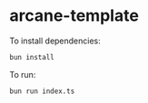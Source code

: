 # arcane-template

To install dependencies:

```bash
bun install
```

To run:

```bash
bun run index.ts
```

